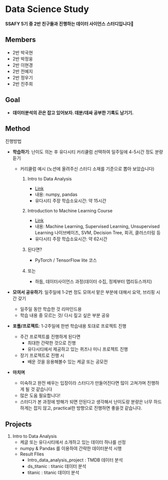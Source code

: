 # Data Science Study

**SSAFY 5기 중 2반 친구들과 진행하는 데이터 사이언스 스터디입니다**🤗



## Members

- 2반 박국현
- 2반 박정웅
- 2반 이현경
- 2반 전예지
- 2반 정우기
- 2반 진주희



## Goal

- **데이터분석의 끈은 잡고 있어보자. 데분/데싸 공부한 기록도 남기기.**



## Method

진행방법

- **학습하기**: 난이도 의논 후 유다시티 커리큘럼 선택하여 일주일에 4-5시간 정도 분량 듣기

  - 커리큘럼 예시 (노션에 올려주신 스터디 소재를 기준으로 뽑아 보았습니다)

    1. Intro to Data Analysis

       - [Link](https://www.udacity.com/course/intro-to-data-analysis--ud170)
       - 내용: numpy, pandas
       - 유다시티 주장 학습소요시간: 약 15시간

    2. Introduction to Machine Learning Course

       - [Link](https://www.udacity.com/course/intro-to-machine-learning--ud120)
       - 내용: Machine Learning, Supervised Learning, Unsupervised Learning 나이브베이즈, SVM, Decision Tree, 회귀, 클러스터링 등
       - 유다시티 주장 학습소요시간: 약 62시간

    3. 된다면? 

       - PyTorch / TensorFlow lite 코스

    4. 또는

       - 하둡, 데이터사이언스 과정(데이터 수집, 정제부터 맵리듀스까지)

       

- **모여서 공유하기**: 일주일에 1-2번 정도 모여서 맡은 부분에 대해서 요약, 브리핑 시간 갖기

  - 일주일 동안 학습한 것 리마인드용
  - 학습 내용 중 모르는 것/ 다시 짚고 싶은 부분 공유

- **포폴/프로젝트**: 1-2주일에 한번 학습내용 토대로 프로젝트 진행

  - 주간 프로젝트를 진행하게 된다면
    - 최대한 간략한 것으로 진행
    - 유다시티에서 제공하고 있는 퀴즈나 미니 프로젝트 진행
  - 장기 프로젝트로 진행 시
    - 배운 것을 응용해볼수 있는 케글 또는 공모전

- **마치며**

  - 미숙하고 완전 배우는 입장이라 스터디가 만들어진다면 많이 고쳐가며 진행하게 될 것 같습니다
  - 많은 도움 필요합니다!
  - 스터디가 본 과정에 방해가 되면 안된다고 생각해서 난이도랑 분량은 너무 하드하게는 잡지 않고, practical한 방향으로 진행하면 좋을것 같습니다.



## Projects

1. Intro to Data Analysis
   - 케글 또는 유다시티에서 소개하고 있는 데이터 하나를 선정
   - numpy & Pandas 를 이용하여 간략한 데이터분석 시행
   - Result FIles
     - Intro_data_analysis_project : TMDB 데이터 분석
     - ds_titanic : titanic 데이터 분석
     - titanic : titanic 데이터 분석